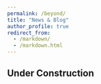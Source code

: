 ```yaml
---
permalink: /beyond/
title: "News & Blog"
author_profile: true
redirect_from: 
  - /markdown/
  - /markdown.html
---
```


## Under Construction


